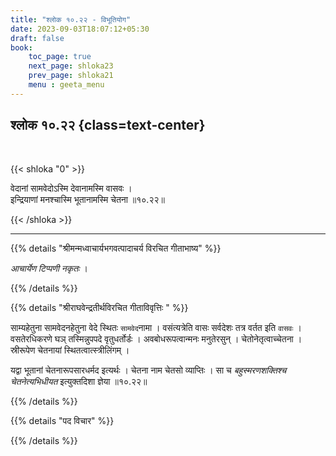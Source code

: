 ```yaml
---
title: "श्लोक १०.२२ - विभूतियोग"
date: 2023-09-03T18:07:12+05:30
draft: false
book:
    toc_page: true
    next_page: shloka23
    prev_page: shloka21
    menu : geeta_menu
---
```




## श्लोक १०.२२ {class=text-center}

<br/>

{{< shloka  "0"  >}}

वेदानां सामवेदोऽस्मि देवानामस्मि वासवः ।  
इन्द्रियाणां मनश्चास्मि भूतानामस्मि चेतना ॥१०.२२॥  

{{< /shloka >}}

---


{{% details "श्रीमन्मध्वाचार्यभगवत्पादाचर्य विरचित  गीताभाष्य" %}}

*आचार्येण टिप्पणी नकृतः* ।


{{% /details %}}



{{% details "श्रीराघवेन्द्रतीर्थविरचित गीताविवृत्तिः " %}}

साम्यहेतुना सामवेदनहेतुना वेदे स्थितः `सामवेद`नामा । 
वसंत्यत्रेति वासः सर्वदेशः तत्र वर्तत इति `वासवः` । 
वसतेरधिकरणे घञ्‌ तस्मिन्नुपपदे वृतुधर्तोर्डः । 
अवबोधरूपत्वान्मनः मनुतेरसुन्‌ । चेतोनेतृत्वाच्चेतना । 
स्रीरूपेण चेतनायां स्थितत्वात्स्त्रीलिंगम्‌ ।   

यद्वा भूतानां चेतनारूपसारधर्मद इत्यर्थः । 
चेतना नाम चेतसो व्याप्तिः । 
सा च *बहुस्मरणशक्तिश्च चेतनेत्यभिधीयत* इत्युक्तदिशा ज्ञेया ॥१०.२२॥ 

{{% /details %}}



{{% details "पद विचार" %}}


{{% /details %}}
